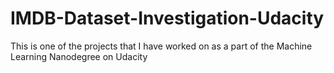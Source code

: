 # IMDB-Dataset-Investigation-Udacity
This is one of the projects that I have worked on as a part of the Machine Learning Nanodegree on Udacity
